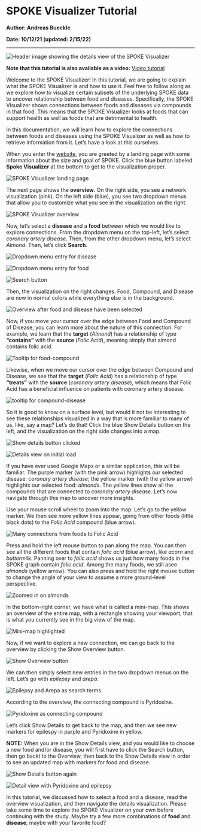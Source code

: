 # SPOKE Visualizer Tutorial

**Author: Andreas Bueckle**

**Date: 10/12/21 (updated: 2/15/22)**

---

![Header image showing the details view of the SPOKE Visualizer](images/header.jpg)

**Note that this tutorial is also available as a video:** 
[Video tutorial](https://iu.mediaspace.kaltura.com/media/t/1_beocenb3)

Welcome to the SPOKE Visualizer! In this tutorial, we are going to explain what the SPOKE Visualizer is and how to use it. Feel free to follow along as we explore how to visualize certain subsets of the underlying SPOKE data to uncover relationship between food and diseases. Specifically, the SPOKE Visualizer shows connections between foods and diseases via compounds in that food. This means that the SPOKE Visualizer looks at foods that can support health as well as foods that are detrimental to health. 

In this documentation, we will learn how to explore the connections between foods and diseases using the SPOKE Visualizer as well as how to retrieve information from it. Let’s have a look at this ourselves.  

When you enter the [website](https://cns-iu.github.io/spoke-vis/home), you are greeted by a landing page with some information about the size and goal of SPOKE. Click the blue button labeled **Spoke Visualizer** at the bottom to get to the visualization proper. 

![SPOKE Visualizer landing page](images/landing_page.jpg)

The next page shows the **overview**. On the right side, you see a network visualization (pink). On the left side (blue), you see two dropdown menus that allow you to customize what you see in the visualization on the right. 

![SPOKE Visualizer overview](images/overview_blank.jpg)

Now, let’s select a **disease** and a **food** between which we would like to explore connections. From the dropdown menu on the top-left, let’s select *coronary artery disease*. Then, from the other dropdown menu, let’s select *Almond*. Then, let’s click **Search**. 

![Dropdown menu entry for disease](images/drop_disease.jpg)

![Dropdown menu entry for food](images/drop_food.jpg)

![Search button](images/search.jpg)

Then, the visualization on the right changes. Food, Compound, and Disease are now in normal colors while everything else is in the background. 

![Overview after food and disease have been selected](images/greyed_out.jpg)

Now, if you move your cursor over the edge between Food and Compound of Disease, you can learn more about the nature of this connection. For example, we learn that the **target** (*Almond*) has a relationship of type **“contains”** with the **source** (*Folic Acid*), meaning simply that almond contains folic acid. 

![Tooltip for food-compound](images/tooltip_food.jpg)

Likewise, when we move our cursor over the edge between Compound and Disease, we see that the **target** (*Folic Acid*) has a relationship of type **“treats”** with the **source** (*coronary artery disease*), which means that Folic Acid has a beneficial influence on patients with coronary artery disease. 

![tooltip for compound-disease](images/tooltip_disease.jpg)

So it is good to know on a surface level, but would it not be interesting to see these relationships visualized in a way that is more familiar to many of us, like, say a map? Let’s do that! Click the blue Show Details button on the left, and the visualization on the right side changes into a map. 

![Show details button clicked](images/show_details.jpg)

![Details view on initial load](images/map.jpg)

If you have ever used Google Maps or a similar application, this will be familiar. The purple marker (with the pink arrow) highlights our selected disease: *coronary artery disease*; the yellow marker (with the yellow arrow) highlights our selected food: *almonds*. The yellow lines show all the compounds that are connected to *coronary artery disease*. Let’s now navigate through this map to uncover more insights. 

Use your mouse scroll wheel to zoom into the map. Let’s go to the yellow marker. We then see more yellow lines appear, going from other foods (little black dots) to the *Folic Acid* compound (blue arrow). 

![Many connections from foods to Folic Acid](images/connections.jpg)

Press and hold the left mouse button to pan along the map. You can then see all the different foods that contain *folic acid* (blue arrow), like *acorn* and *buttermilk*. Panning over to  *folic acid* shows us just how many foods in the SPOKE graph contain *folic acid*. Among the many foods, we still asee *almonds* (yellow arrow). You can also press and hold the right mouse button to change the angle of your view to assume a more ground-level perspective.

![Zoomed in on almonds](images/zoomed_in.jpg)

In the bottom-right corner, we have what is called a mini-map. This shows an overview of the entire map, with a rectangle showing your viewport, that is what you currently see in the big view of the map. 

![Mini-map highlighted](images/mini-map.jpg)

Now, if we want to explore a new connection, we can go back to the overview by clicking the Show Overview button. 

![Show Overview button](images/back_to_show_overview.jpg)

We can then simply select new entries in the two dropdown menus on the left. Let’s go with *epilepsy* and *arepa*. 

![Epilepsy and Arepa as search terms](images/epilepsy-arepa.jpg)

According to the overview, the connecting compound is Pyridoxine. 

![Pyridoxine as connecting compound](images/pyridoxine.jpg)

Let’s click Show Details to get back to the map, and then we see new markers for epilespy in purple and Pyridoxine in yellow. 

**NOTE:** When you are in the Show Details view, and you would like to choose a new food and/or disease, you will first have to click the Search button, then go backt to the Overview, then back to the Show Details view in order to see an updated map with markers for food and disease.

![Show Details button again](images/show_details_again.jpg)

![Detail view with Pyridoxine and epilepsy](images/details_again.jpg)

In this tutorial, we discussed how to select a food and a disease, read the overview visualization, and then navigate the details visualization. Please take some time to explore the SPOKE Visualizer on your own before continuing with the study. Maybe try a few more combinations of **food** and **disease**, maybe with your favorite food? 

